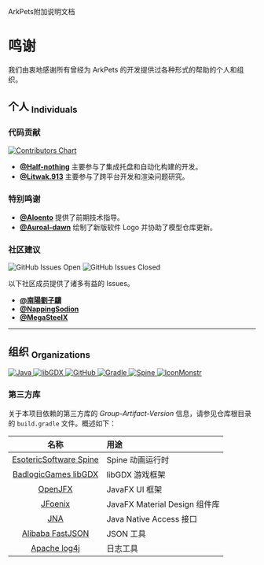 ArkPets附加说明文档
# 鸣谢

我们由衷地感谢所有曾经为 ArkPets 的开发提供过各种形式的帮助的个人和组织。

## 个人 <sub>Individuals</sub>

### 代码贡献

<a href="https://github.com/isHarryh/Ark-Pets/graphs/contributors">
    <img alt="Contributors Chart" src="https://contrib.rocks/image?repo=isHarryh/Ark-Pets" />
</a>

- **[@Half-nothing](https://github.com/half-nothing)** 主要参与了集成托盘和自动化构建的开发。
- **[@Litwak.913](https://github.com/litwak913)** 主要参与了跨平台开发和渲染问题研究。

### 特别鸣谢

- **[@Aloento](https://github.com/aloento)** 提供了前期技术指导。
- **[@Auroal-dawn](https://github.com/bicaoluoshuang)** 绘制了新版软件 Logo 并协助了模型仓库更新。

### 社区建议
![GitHub Issues Open](https://img.shields.io/github/issues/isHarryh/Ark-Pets?label=Issues&color=%23006222)
![GitHub Issues Closed](https://img.shields.io/github/issues-closed/isHarryh/Ark-Pets?label=Issues&color=%236921D7)


以下社区成员提供了诸多有益的 Issues。

- **[@南陽劉子驥](https://github.com/KaiserWilheim)**
- **[@NappingSodion](https://github.com/KJH-x)**
- **[@MegaSteelX](https://github.com/MegaSteelX)**

-----

## 组织 <sub>Organizations</sub>

<a href="https://www.oracle.com/java">
    <img alt="Java" src="https://img.shields.io/badge/java-%23F8981D?style=for-the-badge&logo=java&logoColor=white">
</a>
<a href="https://libgdx.com">
    <img alt="libGDX" src="https://img.shields.io/badge/libgdx-%23E74A45?style=for-the-badge&logo=libgdx&logoColor=white">
</a>
<a href="https://github.com">
    <img alt="GitHub" src="https://img.shields.io/badge/github-%23000000?style=for-the-badge&logo=github&logoColor=white">
</a>
<a href="https://gradle.org">
    <img alt="Gradle" src="https://img.shields.io/badge/gradle-%231BA3CB?style=for-the-badge&logo=gradle&logoColor=white">
</a>
<a href="https://esotericsoftware.com">
    <img alt="Spine" src="https://img.shields.io/badge/spine-%23FF4400?style=for-the-badge&logo=spine&logoColor=white">
</a>
<a href="https://iconmonstr.com">
    <img alt="IconMonstr" src="https://img.shields.io/badge/iconmonstr-%23000000?style=for-the-badge&logo=iconmonstr&logoColor=white">
</a>

### 第三方库
关于本项目依赖的第三方库的 *Group-Artifact-Version* 信息，请参见仓库根目录的 `build.gradle` 文件。概述如下：

|                           名称                            | 用途                         |
|:-------------------------------------------------------:|:---------------------------|
| [EsotericSoftware Spine](https://esotericsoftware.com)  | Spine 动画运行时                |
|    [BadlogicGames libGDX](https://badlogicgames.com)    | libGDX 游戏框架                |
|              [OpenJFX](https://openjfx.io)              | JavaFX UI 框架               |
|     [JFoenix](https://github.com/sshahine/JFoenix)      | JavaFX Material Design 组件库 |
|    [JNA](https://github.com/java-native-access/jna)     | Java Native Access 接口      |
| [Alibaba FastJSON](https://github.com/alibaba/fastjson) | JSON 工具                    |
|    [Apache log4j](https://logging.apache.org/log4j)     | 日志工具                       |
